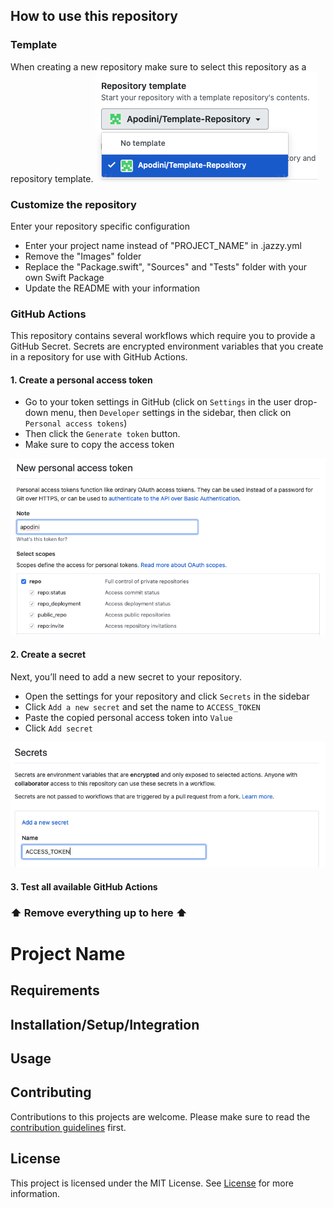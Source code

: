 ## How to use this repository
### Template
When creating a new repository make sure to select this repository as a repository template. ![](https://github.com/Apodini/Template-Repository/raw/develop/Images/RepositoryTemplate.png)

### Customize the repository
Enter your repository specific configuration
- Enter your project name instead of "PROJECT_NAME" in .jazzy.yml
- Remove the "Images" folder
- Replace the "Package.swift", "Sources" and "Tests" folder with your own Swift Package
- Update the README with your information


### GitHub Actions
This repository contains several workflows which require you to provide a GitHub Secret. Secrets are encrypted environment variables that you create in a repository for use with GitHub Actions.

#### 1. Create a personal access token
- Go to your token settings in GitHub (click on `Settings` in the user drop-down menu, then `Developer` settings in the sidebar, then click on `Personal access tokens`)
- Then click the `Generate token` button.
- Make sure to copy the access token

![](https://github.com/Apodini/Template-Repository/raw/develop/Images/AccessToken.png)

#### 2. Create a secret
Next, you’ll need to add a new secret to your repository.

- Open the settings for your repository and click `Secrets` in the sidebar
- Click `Add a new secret` and set the name to `ACCESS_TOKEN`
- Paste the copied personal access token into  `Value`
- Click `Add secret`

![](https://github.com/Apodini/Template-Repository/raw/release/Images/Secret.png)

#### 3. Test all available GitHub Actions

### ⬆️ Remove everything up to here ⬆️

# Project Name

## Requirements

## Installation/Setup/Integration

## Usage

## Contributing
Contributions to this projects are welcome. Please make sure to read the [contribution guidelines](https://github.com/Apodini/.github/blob/release/CONTRIBUTING.md) first.

## License
This project is licensed under the MIT License. See [License](https://github.com/Apodini/Template-Repository/blob/release/LICENSE) for more information.
